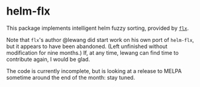 # helm-flx

This package implements intelligent helm fuzzy sorting, provided by [`flx`](https://github.com/lewang/flx).

Note that `flx`'s author @lewang did start work on his own port of `helm-flx`, but it appears to have been abandoned. (Left unfinished without modification for nine months.) If, at any time, lewang can find time to contribute again, I would be glad.

The code is currently incomplete, but is looking at a release to MELPA sometime around the end of the month: stay tuned.
